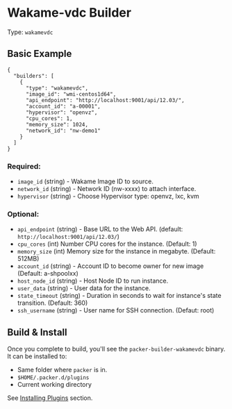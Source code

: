 # Wakame-vdc Builder

Type: ``wakamevdc``

## Basic Example

``` {.javascript}
{
  "builders": [
    {
      "type": "wakamevdc",
      "image_id": "wmi-centos1d64",
      "api_endpoint": "http://localhost:9001/api/12.03/",
      "account_id": "a-00001",
      "hypervisor": "openvz",
      "cpu_cores": 1,
      "memory_size": 1024,
      "network_id": "nw-demo1"
    }
  ]
}
```

### Required:

- `image_id` (string) - Wakame Image ID to source.
- `network_id` (string) - Network ID (nw-xxxx) to attach interface.
- `hypervisor` (string) - Choose Hypervisor type: openvz, lxc, kvm

### Optional:

- `api_endpoint` (string) - Base URL to  the Web API. (default: ``http://localhost:9001/api/12.03/``)
- `cpu_cores` (int) Number CPU cores for the instance. (Default: 1)
- `memory_size` (int) Memory size for the instance in megabyte. (Default: 512MB)
- `account_id` (string) - Account ID to become owner for new image (Default: a-shpoolxx)
- `host_node_id` (string) - Host Node ID to run instance.
- `user_data` (string) - User data for the instance.
- `state_timeout` (string) - Duration in seconds to wait for instance's state transition. (Default: 360)
- `ssh_username` (string) - User name for SSH connection. (Defaut: root)

## Build & Install

Once you complete to build, you'll see the ``packer-builder-wakamevdc`` binary. It can be installed to:

- Same folder where ``packer`` is in.
- ``$HOME/.packer.d/plugins``
- Current working directory

See [Installing Plugins](https://www.packer.io/docs/extend/plugins.html) section.
